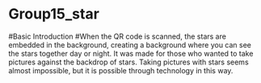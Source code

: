 # Group15_star
#Basic Introduction
#When the QR code is scanned, the stars are embedded in the background, creating a background where you can see the stars together day or night. It was made for those who wanted to take pictures against the backdrop of stars. Taking pictures with stars seems almost impossible, but it is possible through technology in this way.
